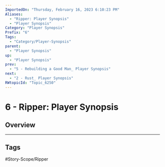 ```yaml
---
ImportedOn: "Thursday, February 16, 2023 6:10:23 PM"
Aliases:
  - "Ripper: Player Synopsis"
  - "Player Synopsis"
Category: "Player Synopsis"
Prefix: "6"
Tags:
  - "Category/Player-Synopsis"
parent:
  - "Player Synopsis"
up:
  - "Player Synopsis"
prev:
  - "5 - Rebuilding a Good Man_ Player Synopsis"
next:
  - "2 - Rust_ Player Synopsis"
RWtopicId: "Topic_6250"
---
```

# 6 - Ripper: Player Synopsis
## Overview

---
## Tags
#Story-Scope/Ripper

